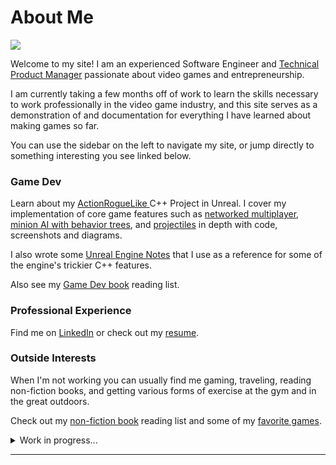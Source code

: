 # About Me

![](.gitbook/assets/IMG\_6434.jpg)

Welcome to my site! I am an experienced Software Engineer and [Technical Product Manager](https://www.productplan.com/glossary/technical-product-manager/) passionate about video games and entrepreneurship.

I am currently taking a few months off of work to learn the skills necessary to work professionally in the video game industry, and this site serves as a demonstration of and documentation for everything I have learned about making games so far.

You can use the sidebar on the left to navigate my site, or jump directly to something interesting you see linked below.

### **Game Dev**

Learn about my [ActionRogueLike ](group-1/action-roguelike-c++-project-in-unreal/)C++ Project in Unreal. I cover my implementation of core game features such as [networked multiplayer](projects/action-roguelike-c++-project-in-unreal/core-project-components-c++/networked-multiplayer.md), [minion AI with behavior trees](projects/action-roguelike-c++-project-in-unreal/core-project-components-c++/minion-ai-behavior-trees.md), and [projectiles](group-1/action-roguelike-c++-project-in-unreal/core-project-components-c++/projectiles.md) in depth with code, screenshots and diagrams.

I also wrote some [Unreal Engine Notes](<README (1).md>) that I use as a reference for some of the engine's trickier C++ features.

Also see my [Game Dev book](about-me/reading-list.md#game-dev-books) reading list.

### Professional Experience

Find me on [LinkedIn](https://www.linkedin.com/in/tim-hedstrom-5b211b84/) or check out my [resume](about-me/resume-2022.md).

### Outside Interests

When I'm not working you can usually find me gaming, traveling, reading non-fiction books, and getting various forms of exercise at the gym and in the great outdoors.

Check out my [non-fiction book](about-me/reading-list.md#non-fiction-books) reading list and some of my [favorite games](about-me/favorite-games.md).

<details>

<summary>Work in progress...</summary>

#### **Why Switch Careers to Games?**

My two passions have always been video games and entrepreneurship. I picked my college major in Computer Science knowing nothing about it except that I could hopefully learn how video games work under the hood. But when I finally graduated college with a degree in Computer Science (and specialization in computer graphics) I was torn. I loved games and had learned the fundamentals of how they work under the hood but was not sure if the games industry was right for me. I ultimately decided on a software engineering job outside of the games industry. However, making games has stayed in the back of my mind since. In the past couple years, I picked up the games industry podcast: "[The AIAS Game Maker's Notebook](https://podcasts.apple.com/us/podcast/the-aias-game-makers-notebook/id1313004515)". It's a treasure trove of hundreds and hundreds of interviews with games industry leaders covering how they got their start in games, how their careers have progressed, discussing in detail important topics like "crunch", and much more. Over many months of listening to dozens of hours of interviews, the conversations I heard and things I learned in this podcast had me convinced: I would love to work in the games industry, given the opportunity to work at the right studio and in the right role. A few months ago, I found myself between jobs deciding what to do next. I was going to spend the next few months learning the ins-and-outs of making video games professionally (in C++) with the goal of getting a great first job in the industry.

#### **Outside Interests**



</details>

****
